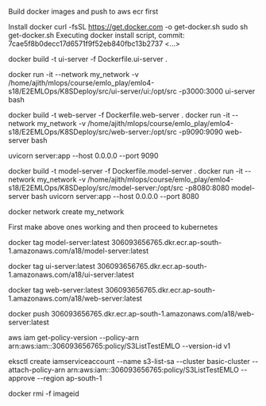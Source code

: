 
Build docker images and push to aws ecr first

Install docker
curl -fsSL https://get.docker.com -o get-docker.sh
sudo sh get-docker.sh
Executing docker install script, commit: 7cae5f8b0decc17d6571f9f52eb840fbc13b2737
<...>



docker build -t ui-server -f Dockerfile.ui-server .

docker run -it  --network my_network -v /home/ajith/mlops/course/emlo_play/emlo4-s18/E2EMLOps/K8SDeploy/src/ui-server/ui:/opt/src -p3000:3000 ui-server bash

docker build -t web-server -f Dockerfile.web-server .
docker run -it --network my_network -v /home/ajith/mlops/course/emlo_play/emlo4-s18/E2EMLOps/K8SDeploy/src/web-server:/opt/src -p9090:9090 web-server bash

uvicorn server:app --host 0.0.0.0 --port 9090

docker build -t model-server -f Dockerfile.model-server .
docker run -it --network my_network -v /home/ajith/mlops/course/emlo_play/emlo4-s18/E2EMLOps/K8SDeploy/src/model-server:/opt/src -p8080:8080 model-server bash
uvicorn server:app --host 0.0.0.0 --port 8080

docker network create my_network

First make above ones working and then proceed to kubernetes


docker tag model-server:latest 306093656765.dkr.ecr.ap-south-1.amazonaws.com/a18/model-server:latest

docker tag ui-server:latest 306093656765.dkr.ecr.ap-south-1.amazonaws.com/a18/ui-server:latest

docker tag web-server:latest 306093656765.dkr.ecr.ap-south-1.amazonaws.com/a18/web-server:latest

docker push 306093656765.dkr.ecr.ap-south-1.amazonaws.com/a18/web-server:latest

aws iam get-policy-version --policy-arn arn:aws:iam::306093656765:policy/S3ListTestEMLO --version-id v1


eksctl create iamserviceaccount   --name s3-list-sa   --cluster basic-cluster   --attach-policy-arn arn:aws:iam::306093656765:policy/S3ListTestEMLO   --approve 	--region ap-south-1

 docker rmi -f  imageid